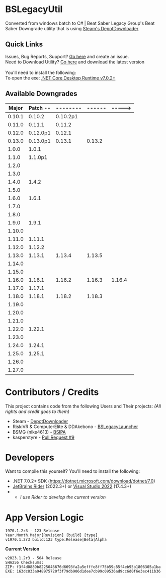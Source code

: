 # BSLegacyUtil
Converted from windows batch to C# | Beat Saber Legacy Group's Beat Saber Downgrade utility that is using [Steam's DepotDownloader](https://github.com/SteamRE/DepotDownloader)

## Quick Links
Issues, Bug Reports, Support? [Go here](https://github.com/BeatSaberLegacyGroup/BSLegacyUtil/issues) and create an issue.<br>
Need to Download Utility? [Go here](https://github.com/BeatSaberLegacyGroup/BSLegacyUtil/releases/latest) and download the latest version<br><br>
You'll need to install the following:<br>
To open the exe: [.NET Core Desktop Runtime v7.0.2+](https://link.bslegacy.com/dotnet7)

## Available Downgrades
| Major  | Patch -- | -------- | ------ | -----> |
|--------|----------|----------|--------|--------|
| 0.10.1 | 0.10.2   | 0.10.2p1 |
| 0.11.0 | 0.11.1   | 0.11.2   |
| 0.12.0 | 0.12.0p1 | 0.12.1   |
| 0.13.0 | 0.13.0p1 | 0.13.1   | 0.13.2 |
| 1.0.0  | 1.0.1    |
| 1.1.0  | 1.1.0p1  |
| 1.2.0  |
| 1.3.0  |
| 1.4.0  | 1.4.2    |
| 1.5.0  |
| 1.6.0  | 1.6.1    |
| 1.7.0  |
| 1.8.0  |
| 1.9.0  | 1.9.1    |
| 1.10.0 |
| 1.11.0 | 1.11.1   |
| 1.12.0 | 1.12.2   |
| 1.13.0 | 1.13.1   | 1.13.4   | 1.13.5 |
| 1.14.0 |
| 1.15.0 |
| 1.16.0 | 1.16.1   | 1.16.2   | 1.16.3 | 1.16.4 |
| 1.17.0 | 1.17.1   |
| 1.18.0 | 1.18.1   | 1.18.2   | 1.18.3 |
| 1.19.0 |
| 1.20.0 |
| 1.21.0 |
| 1.22.0 | 1.22.1   |
| 1.23.0 |
| 1.24.0 | 1.24.1   |
| 1.25.0 | 1.25.1   |
| 1.26.0 |
| 1.27.0 |

# Contributors / Credits
This project contains code from the following Users and Their projects: _(All rights and credit goes to them)_
* Steam - [DepotDownloader](https://github.com/SteamRE/DepotDownloader)
* RiskiVR & ComputerElite & DDAkebono - [BSLegacyLauncher](https://github.com/RiskiVR/BSLegacyLauncher)
* BSMG (nike4613) - [BSIPA](https://github.com/bsmg/BeatSaber-IPA-Reloaded)
* kasperstyre - [Pull Request #9](https://github.com/BeatSaberLegacyGroup/BSLegacyUtil/pull/9)

# Developers
Want to compile this yourself? You'll need to install the following:
- .NET 7.0.2+ SDK (https://dotnet.microsoft.com/download/dotnet/7.0)
- [JetBrains Rider](https://www.jetbrains.com/rider/) (2022.3+) or [Visual Studio 2022](https://visualstudio.microsoft.com/vs/) (17.4.3+)
- - *I use Rider to develop the current version*

# App Version Logic
```
1970.1.2r3 - 123 Release
Year.Month.Major[Revision] [build] [type]
v1970.1.2r3 build:123 type:Release|Beta|Alpha
```

**Current Version**
```
v2023.1.2r3 - 504 Release
SHA256 Checksums:
ZIP: f3f4d0889b8225046676d6693fa2a5efffe8ff75b59c85f4eb95b1806305a1ba
EXE: 163dc833a948975720f3f79db906d1dee7cb99c09536ad9cc6d0f6e3ec411b36
```
